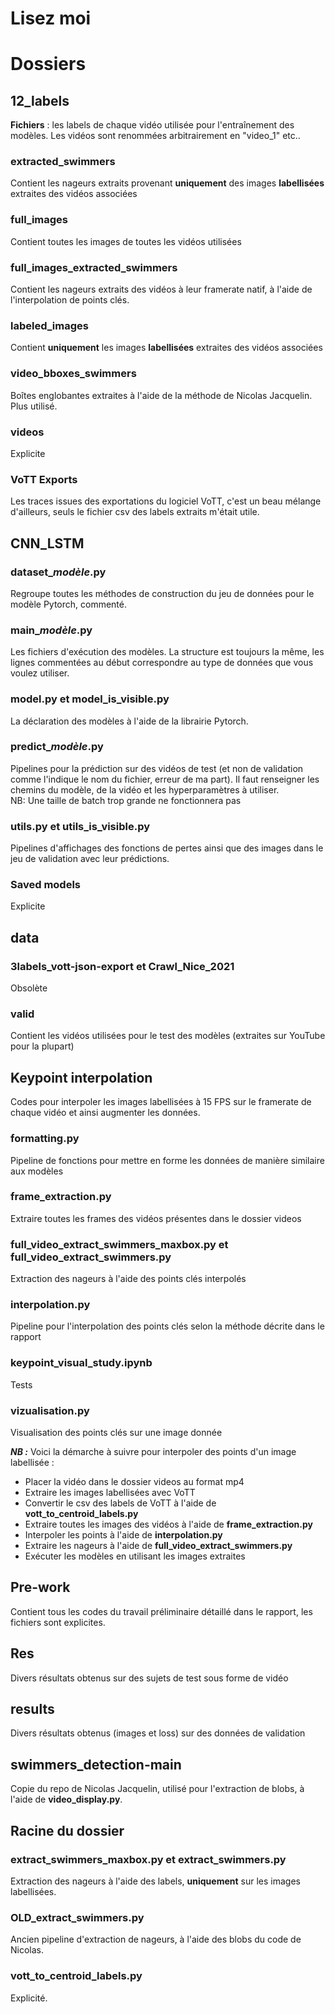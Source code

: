 # Lisez moi


# Dossiers
## 12_labels

**Fichiers** : les labels de chaque vidéo utilisée pour l'entraînement des modèles. Les vidéos sont renommées arbitrairement en "video_1" etc..
### extracted_swimmers 
Contient les nageurs extraits provenant **uniquement** des images **labellisées** extraites des vidéos associées
### full_images 
Contient toutes les images de toutes les vidéos utilisées
### full_images_extracted_swimmers 
Contient les nageurs extraits des vidéos à leur framerate natif, à l'aide de l'interpolation de points clés.
### labeled_images 
Contient **uniquement** les images **labellisées** extraites des vidéos associées
### video_bboxes_swimmers 
Boîtes englobantes extraites à l'aide de la méthode de Nicolas Jacquelin. Plus utilisé.
### videos 
Explicite
### VoTT Exports 
Les traces issues des exportations du logiciel VoTT, c'est un beau mélange d'ailleurs, seuls le fichier csv des labels extraits m'était utile.

## CNN_LSTM
### dataset_*modèle*.py 
Regroupe toutes les méthodes de construction du jeu de données pour le modèle Pytorch, commenté.
### main_*modèle*.py 
Les fichiers d'exécution des modèles. La structure est toujours la même, les lignes commentées au début correspondre au type de données que vous voulez utiliser.
### mode<span>l.p</span>y et model_is_visible.py 
La déclaration des modèles à l'aide de la librairie Pytorch.
### predict_*modèle*.py 
Pipelines pour la prédiction sur des vidéos de test (et non de validation comme l'indique le nom du fichier, erreur de ma part). Il faut renseigner les chemins du modèle, de la vidéo et les hyperparamètres à utiliser. 				
NB:  Une taille de batch trop grande ne fonctionnera pas
### utils<span>.</span>py et utils_is_visible.py 
Pipelines d'affichages des fonctions de pertes ainsi que des images dans le jeu de validation avec leur prédictions.

### Saved models 
Explicite

## data
### 3labels_vott-json-export et Crawl_Nice_2021
Obsolète
### valid
Contient les vidéos utilisées pour le test des modèles (extraites sur YouTube pour la plupart)

## Keypoint interpolation
Codes pour interpoler les images labellisées à 15 FPS sur le framerate de chaque vidéo et ainsi augmenter les données.
### formatting<span>.</span>py
Pipeline de fonctions pour mettre en forme les données de manière similaire aux modèles
### frame_extraction<span>.</span>py
Extraire toutes les frames des vidéos présentes dans le dossier videos
### full_video_extract_swimmers_maxbox.py et full_video_extract_swimmers.py
Extraction des nageurs à l'aide des points clés interpolés
### interpolation<span>.</span>py
Pipeline pour l'interpolation des points clés selon la méthode décrite dans le rapport
### keypoint_visual_study.ipynb
Tests
### vizualisation<span>.</span>py
Visualisation des points clés sur une image donnée

***NB :*** Voici la démarche à suivre pour interpoler des points d'un image labellisée :

- Placer la vidéo dans le dossier videos au format mp4
- Extraire les images labellisées avec VoTT
- Convertir le csv des labels de VoTT à l'aide de **vott_to_centroid_labels.py**
- Extraire toutes les images des vidéos à l'aide de **frame_extraction.py**
- Interpoler les points à l'aide de **interpolation<span></span>.py**
- Extraire les nageurs à l'aide de **full_video_extract_swimmers.py**
- Exécuter les modèles en utilisant les images extraites

## Pre-work
Contient tous les codes du travail préliminaire détaillé dans le rapport, les fichiers sont explicites.

## Res
Divers résultats obtenus sur des sujets de test sous forme de vidéo

## results
Divers résultats obtenus (images et loss) sur des données de validation

## swimmers_detection-main
Copie du repo de Nicolas Jacquelin, utilisé pour l'extraction de blobs, à l'aide de **video_display.py**.

## Racine du dossier
### extract_swimmers_maxbox.py et extract_swimmers.py
Extraction des nageurs à l'aide des labels, **uniquement** sur les images labellisées.
### OLD_extract_swimmers.py
Ancien pipeline d'extraction de nageurs, à l'aide des blobs du code de Nicolas.
### vott_to_centroid_labels.py
Explicité.
